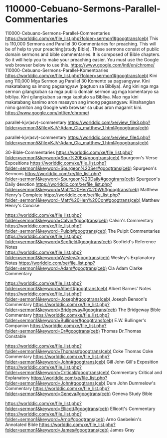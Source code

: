 # 110000-Cebuano-Sermons-Parallel-Commentaries
110000-Cebuano-Sermons-Parallel-Commentaries  https://worlddic.com/xe/file_list.php?folder=sermon1#googtrans(ceb)  This is 110,000 Sermons and Parallel 30 Commentaries for preaching. This will be of help to your preaching(study Bible).  These sermons consist of public domain sermons and bible commentaries. It is composed of Bible chapters.  So it will help you to make your preaching easier. You must use the Google web browser below to use this. https://www.google.com/intl/en/chrome/  110000-Cebuano-Sermons-Parallel-Komentoaries https://worlddic.com/xe/file_list.php?folder=sermon1#googtrans(ceb) Kini ang 110,000 Mga Sermon ug Parallel 30 Komento sa pagsangyaw. Kini makatabang sa imong pagsangyaw (pagtuon sa Bibliya). Ang kini nga mga sermon gilangkoban sa mga public domain sermon ug mga komentaryo sa bibliya. Kini gilangkuban sa mga kapitulo sa Bibliya. Mao nga kini makatabang kanimo aron masayon ang imong pagsangyaw. Kinahanglan nimo gamiton ang Google web browser sa ubus aron magamit kini. https://www.google.com/intl/en/chrome/


parallel-kjv(asv)-commentary
https://worlddic.com/xe/view_file3.php?folder=sermon3&file=KJV-Adam_Cla_matthew_1.html#googtrans(ceb) 

parallel-kjv(asv)-commentary
https://worlddic.com/xe/view_file4.php?folder=sermon5&file=KJV-Adam_Cla_matthew_1.html#googtrans(ceb)

30-Bible-Commentaries
 https://worlddic.com/xe/file_list.php?folder=sermon1&keyword=Spur%20Ex#googtrans(ceb) Spurgeon's Verse Expositions 
 https://worlddic.com/xe/file_list.php?folder=sermon1&keyword=Spurgeon%20Ser#googtrans(ceb) Spurgeon's Sermons 
 https://worlddic.com/xe/file_list.php?folder=sermon1&keyword=Spurgeon%20Daily#googtrans(ceb) Spurgeon's Daily devotion 
 https://worlddic.com/xe/file_list.php?folder=sermon1&keyword=Matt%20Hen%20Wh#googtrans(ceb) Matthew Henry's Complete 
 https://worlddic.com/xe/file_list.php?folder=sermon1&keyword=Matt%20Hen%20Con#googtrans(ceb) Matthew Henry's Concise 

 https://worlddic.com/xe/file_list.php?folder=sermon1&keyword=Calvin#googtrans(ceb) Calvin's Commentary  
 https://worlddic.com/xe/file_list.php?folder=sermon1&keyword=Pulpit#googtrans(ceb) The Pulpit Commentaries 
 https://worlddic.com/xe/file_list.php?folder=sermon1&keyword=Scofield#googtrans(ceb) Scofield's Reference Notes  
 https://worlddic.com/xe/file_list.php?folder=sermon1&keyword=Wesley#googtrans(ceb) Wesley's Explanatory Notes 
 https://worlddic.com/xe/file_list.php?folder=sermon1&keyword=Adam#googtrans(ceb) Cla Adam Clarke Commentary 

 https://worlddic.com/xe/file_list.php?folder=sermon1&keyword=Albert#googtrans(ceb) Albert Barnes' Notes 
 https://worlddic.com/xe/file_list.php?folder=sermon1&keyword=Joseph#googtrans(ceb) Joseph Benson's Commentary 
 https://worlddic.com/xe/file_list.php?folder=sermon1&keyword=Bridgeway#googtrans(ceb) The Bridgeway Bible Commentary 
 https://worlddic.com/xe/file_list.php?folder=sermon1&keyword=Bullinger#googtrans(ceb) E.W. Bullinger's Companion 
 https://worlddic.com/xe/file_list.php?folder=sermon1&keyword=Dr#googtrans(ceb) Thomas Dr.Thomas Constable 
 
 https://worlddic.com/xe/file_list.php?folder=sermon1&keyword=Thomas#googtrans(ceb) Coke Thomas Coke Commentary 
 https://worlddic.com/xe/file_list.php?folder=sermon1&keyword=John#googtrans(ceb) Gill John Gill's Exposition 
 https://worlddic.com/xe/file_list.php?folder=sermon1&keyword=Critical#googtrans(ceb) Commentary Critical and Explanatory 
 https://worlddic.com/xe/file_list.php?folder=sermon1&keyword=John#googtrans(ceb) Dum John Dummelow's Commentary 
 https://worlddic.com/xe/file_list.php?folder=sermon1&keyword=Geneva#googtrans(ceb) Geneva Study Bible 
 
 https://worlddic.com/xe/file_list.php?folder=sermon1&keyword=Ellicott#googtrans(ceb) Ellicott's Commentary 
 https://worlddic.com/xe/file_list.php?folder=sermon1&keyword=Arno#googtrans(ceb) Arno Gaebelein's Annotated Bible 
 https://worlddic.com/xe/file_list.php?folder=sermon1&keyword=James#googtrans(ceb) James Gray 
 
